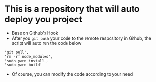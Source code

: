 # This is a repository that will auto deploy you project
- Base on Github's Hook
- After you `git push` your code to the remote respository in Github, the script will auto run the code below
```
'git pull',
'rm -rf node_modules',
'sudo yarn install',
'sudo yarn build'
```
- Of course, you can modify the code according to your need